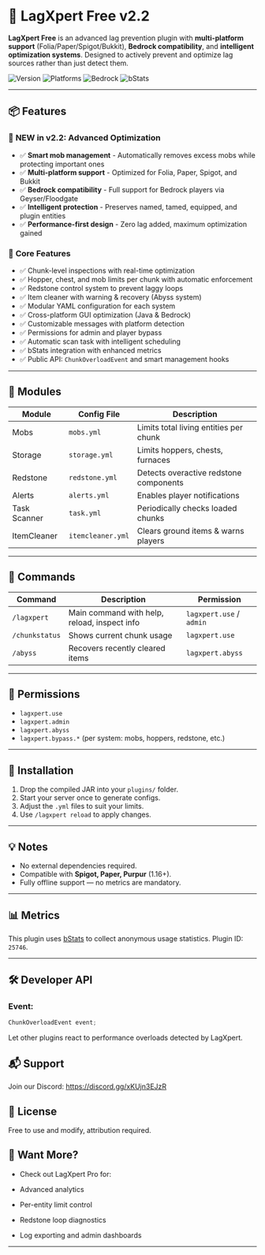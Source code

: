 # 🔧 LagXpert Free v2.2

**LagXpert Free** is an advanced lag prevention plugin with **multi-platform support** (Folia/Paper/Spigot/Bukkit), **Bedrock compatibility**, and **intelligent optimization systems**. Designed to actively prevent and optimize lag sources rather than just detect them.

![Version](https://img.shields.io/badge/version-2.2-blue)
![Platforms](https://img.shields.io/badge/platforms-Folia%20%7C%20Paper%20%7C%20Spigot%20%7C%20Bukkit-green)
![Bedrock](https://img.shields.io/badge/bedrock-compatible-orange)
![bStats](https://img.shields.io/badge/bStats-enabled-brightgreen)

---

## 📦 Features

### 🚀 **NEW in v2.2: Advanced Optimization**
- ✅ **Smart mob management** - Automatically removes excess mobs while protecting important ones
- ✅ **Multi-platform support** - Optimized for Folia, Paper, Spigot, and Bukkit
- ✅ **Bedrock compatibility** - Full support for Bedrock players via Geyser/Floodgate
- ✅ **Intelligent protection** - Preserves named, tamed, equipped, and plugin entities
- ✅ **Performance-first design** - Zero lag added, maximum optimization gained

### 🎯 **Core Features**
- ✅ Chunk-level inspections with real-time optimization
- ✅ Hopper, chest, and mob limits per chunk with automatic enforcement
- ✅ Redstone control system to prevent laggy loops
- ✅ Item cleaner with warning & recovery (Abyss system)
- ✅ Modular YAML configuration for each system
- ✅ Cross-platform GUI optimization (Java & Bedrock)
- ✅ Customizable messages with platform detection
- ✅ Permissions for admin and player bypass
- ✅ Automatic scan task with intelligent scheduling
- ✅ bStats integration with enhanced metrics
- ✅ Public API: `ChunkOverloadEvent` and smart management hooks

---

## 🧩 Modules

| Module        | Config File      | Description                            |
|---------------|------------------|----------------------------------------|
| Mobs          | `mobs.yml`       | Limits total living entities per chunk |
| Storage       | `storage.yml`    | Limits hoppers, chests, furnaces       |
| Redstone      | `redstone.yml`   | Detects overactive redstone components |
| Alerts        | `alerts.yml`     | Enables player notifications           |
| Task Scanner  | `task.yml`       | Periodically checks loaded chunks      |
| ItemCleaner   | `itemcleaner.yml`| Clears ground items & warns players    |

---

## 📜 Commands

| Command             | Description                                      | Permission               |
|---------------------|--------------------------------------------------|--------------------------|
| `/lagxpert`         | Main command with help, reload, inspect info     | `lagxpert.use` / `admin` |
| `/chunkstatus`      | Shows current chunk usage                        | `lagxpert.use`           |
| `/abyss`            | Recovers recently cleared items                  | `lagxpert.abyss`         |

---

## 🔐 Permissions

- `lagxpert.use`
- `lagxpert.admin`
- `lagxpert.abyss`
- `lagxpert.bypass.*` (per system: mobs, hoppers, redstone, etc.)

---

## 💾 Installation

1. Drop the compiled JAR into your `plugins/` folder.
2. Start your server once to generate configs.
3. Adjust the `.yml` files to suit your limits.
4. Use `/lagxpert reload` to apply changes.

---

## 💡 Notes

- No external dependencies required.
- Compatible with **Spigot, Paper, Purpur** (1.16+).
- Fully offline support — no metrics are mandatory.

---

## 📊 Metrics

This plugin uses [bStats](https://bstats.org/) to collect anonymous usage statistics. Plugin ID: `25746`.

---

## 🛠 Developer API

### Event:
```java
ChunkOverloadEvent event;
```
Let other plugins react to performance overloads detected by LagXpert.

## 📬 Support
Join our Discord: https://discord.gg/xKUjn3EJzR

## 📃 License
Free to use and modify, attribution required.

## 🧪 Want More?
- Check out LagXpert Pro for:

- Advanced analytics

- Per-entity limit control

- Redstone loop diagnostics

- Log exporting and admin dashboards


---

